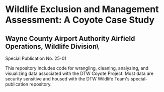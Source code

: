 # Wildlife Exclusion and Management Assessment: A Coyote Case Study
## Wayne County Airport Authority Airfield Operations, Wildlife Division\
Special Publication No. 25-01

This repository includes code for wrangling, cleaning, analyzing, and visualizing data associated with the DTW Coyote Project. Most data are security sensitive and housed with the DTW Wildlife Team's special-publication repository.
